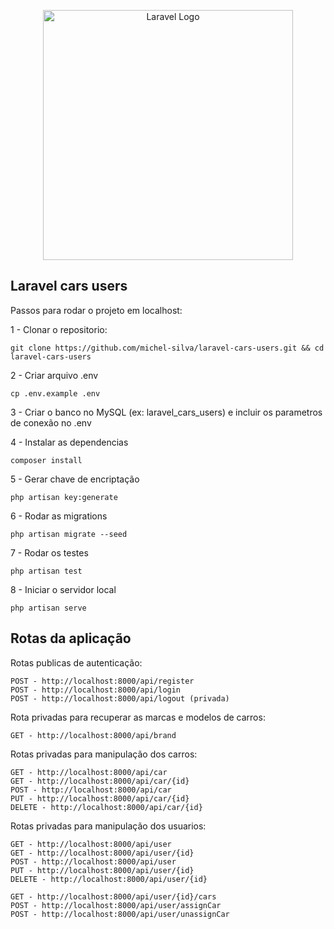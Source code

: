 <p align="center"><a href="https://laravel.com" target="_blank"><img src="https://raw.githubusercontent.com/laravel/art/master/logo-lockup/5%20SVG/2%20CMYK/1%20Full%20Color/laravel-logolockup-cmyk-red.svg" width="400" alt="Laravel Logo"></a></p>

## Laravel cars users

Passos para rodar o projeto em localhost:

1 - Clonar o repositorio:
```
git clone https://github.com/michel-silva/laravel-cars-users.git && cd laravel-cars-users
```

2 - Criar arquivo .env
```
cp .env.example .env
```

3 - Criar o banco no MySQL (ex: laravel_cars_users) e incluir os parametros de conexão no .env

4 - Instalar as dependencias
```
composer install
```

5 - Gerar chave de encriptação
```
php artisan key:generate
```

6 - Rodar as migrations
```
php artisan migrate --seed
```

7 - Rodar os testes
```
php artisan test
```

8 - Iniciar o servidor local
```
php artisan serve
```

## Rotas da aplicação

Rotas publicas de autenticação:
```
POST - http://localhost:8000/api/register
POST - http://localhost:8000/api/login
POST - http://localhost:8000/api/logout (privada)
```

Rota privadas para recuperar as marcas e modelos de carros:
```
GET - http://localhost:8000/api/brand
```

Rotas privadas para manipulação dos carros:
```
GET - http://localhost:8000/api/car
GET - http://localhost:8000/api/car/{id}
POST - http://localhost:8000/api/car
PUT - http://localhost:8000/api/car/{id}
DELETE - http://localhost:8000/api/car/{id}
```

Rotas privadas para manipulação dos usuarios:
```
GET - http://localhost:8000/api/user
GET - http://localhost:8000/api/user/{id}
POST - http://localhost:8000/api/user
PUT - http://localhost:8000/api/user/{id}
DELETE - http://localhost:8000/api/user/{id}

GET - http://localhost:8000/api/user/{id}/cars
POST - http://localhost:8000/api/user/assignCar
POST - http://localhost:8000/api/user/unassignCar
```
